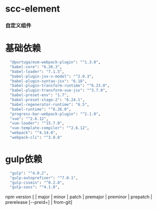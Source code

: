 # scc-element
### 自定义组件

# 基础依赖
```bash
  "@purtuga/esm-webpack-plugin": "^1.3.0",
  "babel-core": "6.26.3",
  "babel-loader": "7.1.5",
  "babel-plugin-jsx-v-model": "^2.0.3",
  "babel-plugin-syntax-jsx": "6.18",
  "babel-plugin-transform-runtime": "^6.23.0",
  "babel-plugin-transform-vue-jsx": "^3.7.0",
  "babel-preset-env": "1.7",
  "babel-preset-stage-2": "6.24.1",
  "babel-regenerator-runtime": "6.5",
  "babel-runtime": "^6.26.0",
  "progress-bar-webpack-plugin": "^2.1.0",
  "vue": "^2.6.12",
  "vue-loader": "^15.7.0",
  "vue-template-compiler": "^2.6.12",
  "webpack": "^4.14.0",
  "webpack-cli": "^3.0.8"
```

# gulp依赖
```bash
  "gulp": "^4.0.2",
  "gulp-autoprefixer": "^7.0.1",
  "gulp-cssmin": "^0.2.0",
  "gulp-sass": "^4.1.0",
```

npm version [<newversion> | major | minor | patch | premajor | preminor | prepatch | prerelease [--preid=<prerelease-id>] | from-git]

